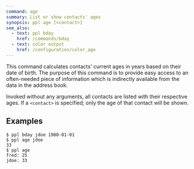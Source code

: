 ```yaml
---
command: age
summary: List or show contacts' ages
synopsis: ppl age [<contact>]
see_also:
  - text: ppl bday
    href: /commands/bday
  - text: color output
    href: /configuration/color_age
---
```


This command calculates contacts' current ages in years based on their date of
birth. The purpose of this command is to provide easy access to an often-needed
piece of information which is indirectly available from the data in the address
book.

Invoked without any arguments, all contacts are listed with their respective
ages. If a `<contact>` is specified, only the age of that contact will be shown.

## Examples

    $ ppl bday jdoe 1980-01-01
    $ ppl age jdoe
    33
    $ ppl age
    fred: 25
    jdoe: 33


